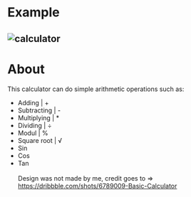 # Example 
![calculator](https://user-images.githubusercontent.com/9008571/117361085-df17e500-aeb9-11eb-8d1c-d6ec06a53084.gif)
---
# About
This calculator can do simple arithmetic operations such as:
* Adding      | +  
* Subtracting | -  
* Multiplying | *  
* Dividing    | ÷  
* Modul       | %  
* Square root | √  
* Sin
* Cos
* Tan
<br> <br>
Design was not made by me, credit goes to => https://dribbble.com/shots/6789009-Basic-Calculator
